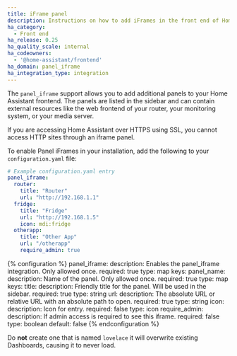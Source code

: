 ```yaml
---
title: iFrame panel
description: Instructions on how to add iFrames in the front end of Home Assistant.
ha_category:
  - Front end
ha_release: 0.25
ha_quality_scale: internal
ha_codeowners:
  - '@home-assistant/frontend'
ha_domain: panel_iframe
ha_integration_type: integration
---
```


The `panel_iframe` support allows you to add additional panels to your Home Assistant frontend. The panels are listed in the sidebar and can contain external resources like the web frontend of your router, your monitoring system, or your media server.

<div class='note warning'>
If you are accessing Home Assistant over HTTPS using SSL, you cannot access HTTP sites through an iframe panel.
</div>

To enable Panel iFrames in your installation, add the following to your `configuration.yaml` file:

```yaml
# Example configuration.yaml entry
panel_iframe:
  router:
    title: "Router"
    url: "http://192.168.1.1"
  fridge:
    title: "Fridge"
    url: "http://192.168.1.5"
    icon: mdi:fridge
  otherapp:
    title: "Other App"
    url: "/otherapp"
    require_admin: true
```

{% configuration %}
panel_iframe:
  description: Enables the panel_iframe integration. Only allowed once.
  required: true
  type: map
  keys:
    panel_name:
      description: Name of the panel. Only allowed once.
      required: true
      type: map
      keys:
        title:
          description: Friendly title for the panel. Will be used in the sidebar.
          required: true
          type: string
        url:
          description: The absolute URL or relative URL with an absolute path to open.
          required: true
          type: string
        icon:
          description: Icon for entry.
          required: false
          type: icon
        require_admin:
          description: If admin access is required to see this iframe.
          required: false
          type: boolean
          default: false
{% endconfiguration %}

<div class='note warning'>

Do **not** create one that is named `lovelace` it will overwrite existing Dashboards, causing it to never load.

</div>
